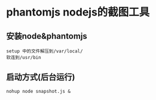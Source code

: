 # phantomjs nodejs的截图工具 #

## 安装node&phantomjs ##

    setup 中的文件解压到/var/local/
    软连到/usr/bin

## 启动方式(后台运行) ##
    
    nohup node snapshot.js & 
